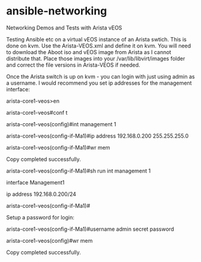 # ansible-networking
Networking Demos and Tests with Arista vEOS

Testing Ansible etc on a virtual vEOS instance of an Arista swtich. This is done on kvm.
Use the Arista-VEOS.xml and define it on kvm. You will need to download the Aboot iso and vEOS image from Arista as I cannot distribute that.
Place those images into your /var/lib/libvirt/images folder and correct the file versions in Arista-VEOS if needed.

Once the Arista switch is up on kvm - you can login with just using admin as a username. I would recommend you set ip addresses for the management interface:


arista-core1-veos>en

arista-core1-veos#conf t

arista-core1-veos(config)#int management 1

arista-core1-veos(config-if-Ma1)#ip address 192.168.0.200 255.255.255.0

arista-core1-veos(config-if-Ma1)#wr mem

Copy completed successfully.



arista-core1-veos(config-if-Ma1)#sh run int management 1

interface Management1

   ip address 192.168.0.200/24
   
arista-core1-veos(config-if-Ma1)#



Setup a password for login:


arista-core1-veos(config-if-Ma1)#username admin secret password

arista-core1-veos(config)#wr mem

Copy completed successfully.


